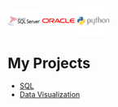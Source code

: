<img align="center" src="sqlserver.png" width="64px" > <img align="center" src="oracle.png" width="64px" > <img align="center" src="python.png" width="64px" >

# My Projects

* [SQL](Project_2.sql)
* [Data Visualization](Project_3.ipynb)
